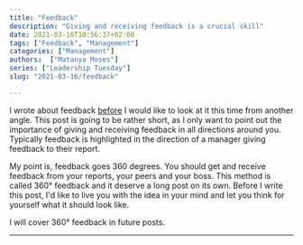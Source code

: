 ```yaml
---
title: "Feedback"
description: "Giving and receiving feedback is a crucial skill"
date: 2021-03-16T10:56:37+02:00
tags: ["Feedback", "Management"]
categories: ["Management"]
authors:  ["Matanya Moses"]
series: ["Leadership Tuesday"]
slug: "2021-03-16/feedback"

---
```

I wrote about feedback
[before](https://www.matanyamos.es/posts/2019-03-03/the-five-pillars-of-feedback/)
I would like to look at it this time from another angle. This post is going to
be rather short, as I only want to point out the importance of giving and
receiving feedback in all directions around you. Typically feedback is
highlighted in the direction of a manager giving feedback to their report. 

My point is, feedback goes 360 degrees. You should get and receive feedback from
your reports, your peers and your boss. This method is called 360° feedback and
it deserve a long post on its own. Before I write this post, I'd like to live
you with the idea in your mind and let you think for yourself what it should
look like. 

I will cover 360° feedback in future posts. 

---

